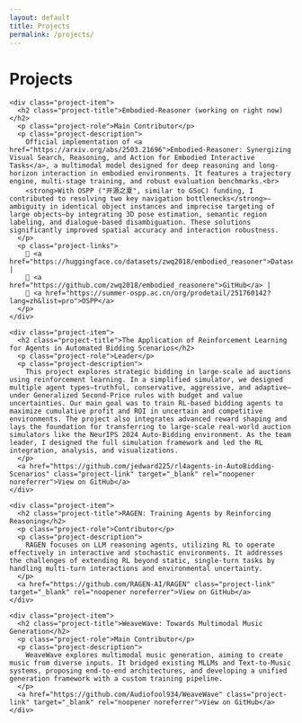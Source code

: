 ```yaml
---
layout: default
title: Projects
permalink: /projects/
---
```


<div class="page">
  <h1 class="page-title">Projects</h1>
  <div class="projects-list">

    <div class="project-item">
      <h2 class="project-title">Embodied-Reasoner (working on right now)</h2>
      <p class="project-role">Main Contributor</p>
      <p class="project-description">
        Official implementation of <a href="https://arxiv.org/abs/2503.21696">Embodied-Reasoner: Synergizing Visual Search, Reasoning, and Action for Embodied Interactive Tasks</a>, a multimodal model designed for deep reasoning and long-horizon interaction in embodied environments. It features a trajectory engine, multi-stage training, and robust evaluation benchmarks.<br>
        <strong>With OSPP ("开源之夏", similar to GSoC) funding, I contributed to resolving two key navigation bottlenecks</strong>—ambiguity in identical object instances and imprecise targeting of large objects—by integrating 3D pose estimation, semantic region labeling, and dialogue-based disambiguation. These solutions significantly improved spatial accuracy and interaction robustness.
      </p>
      <p class="project-links">
        🤗 <a href="https://huggingface.co/datasets/zwq2018/embodied_reasoner">Dataset</a> |
        📂 <a href="https://github.com/zwq2018/embodied_reasonere">GitHub</a> |
        🏅 <a href="https://summer-ospp.ac.cn/org/prodetail/251760142?lang=zh&list=pro">OSPP</a>
      </p>
    </div>
    
    <div class="project-item">
      <h2 class="project-title">The Application of Reinforcement Learning for Agents in Automated Bidding Scenarios</h2>
      <p class="project-role">Leader</p>
      <p class="project-description">
        This project explores strategic bidding in large-scale ad auctions using reinforcement learning. In a simplified simulator, we designed multiple agent types—truthful, conservative, aggressive, and adaptive—under Generalized Second-Price rules with budget and value uncertainties. Our main goal was to train RL-based bidding agents to maximize cumulative profit and ROI in uncertain and competitive environments. The project also integrates advanced reward shaping and lays the foundation for transferring to large-scale real-world auction simulators like the NeurIPS 2024 Auto-Bidding environment. As the team leader, I designed the full simulation framework and led the RL integration, analysis, and visualizations.
      </p>
      <a href="https://github.com/jedward225/rl4agents-in-AutoBidding-Scenarios" class="project-link" target="_blank" rel="noopener noreferrer">View on GitHub</a>
    </div>
    
    <div class="project-item">
      <h2 class="project-title">RAGEN: Training Agents by Reinforcing Reasoning</h2>
      <p class="project-role">Contributor</p>
      <p class="project-description">
        RAGEN focuses on LLM reasoning agents, utilizing RL to operate effectively in interactive and stochastic environments. It addresses the challenges of extending RL beyond static, single-turn tasks by handling multi-turn interactions and environmental uncertainty.
      </p>
      <a href="https://github.com/RAGEN-AI/RAGEN" class="project-link" target="_blank" rel="noopener noreferrer">View on GitHub</a>
    </div>
    
    <div class="project-item">
      <h2 class="project-title">WeaveWave: Towards Multimodal Music Generation</h2>
      <p class="project-role">Main Contributor</p>
      <p class="project-description">
        WeaveWave explores multimodal music generation, aiming to create music from diverse inputs. It bridged existing MLLMs and Text-to-Music systems, proposing end-to-end architectures, and developing a unified generation framework with a custom training pipeline.
      </p>
      <a href="https://github.com/Audiofool934/WeaveWave" class="project-link" target="_blank" rel="noopener noreferrer">View on GitHub</a>
    </div>

  </div>
</div> 